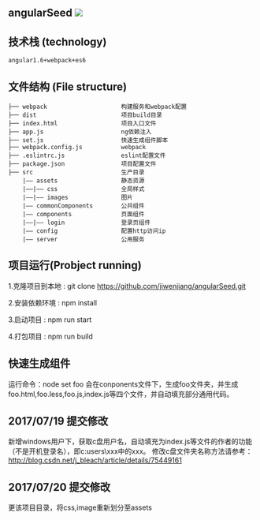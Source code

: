 ## angularSeed <img src='https://img.shields.io/badge/node-v7.8.0-green.svg'>
   
## 技术栈 (technology)

```
angular1.6+webpack+es6 
```

## 文件结构 (File structure)


```
├── webpack                     构建服务和webpack配置
├── dist                        项目build目录
├── index.html                  项目入口文件
├── app.js                      ng依赖注入
├── set.js                      快速生成组件脚本
├── webpack.config.js           webpack
├── .eslintrc.js                eslint配置文件
├── package.json                项目配置文件
├── src                         生产目录
    |—— assets                  静态资源
    |——|—— css                  全局样式    
    |——|—— images               图片
    |—— commonComponents        公共组件
    |—— components              页面组件
    |——|—— login                登录页组件    
    |—— config                  配置http访问ip
    |—— server                  公用服务
```



## 项目运行(Probject running)

1.克隆项目到本地 : git clone https://github.com/jiwenjiang/angularSeed.git 

2.安装依赖环境 : npm install      

3.启动项目 : npm run start        

4.打包项目 : npm run build


## 快速生成组件
运行命令：node set foo
会在conponents文件下，生成foo文件夹，并生成foo.html,foo.less,foo.js,index.js等四个文件，并自动填充部分通用代码。

## 2017/07/19 提交修改
新增windows用户下，获取c盘用户名，自动填充为index.js等文件的作者的功能（不是开机登录名），即c:users\xxx中的xxx。
修改c盘文件夹名称方法请参考：http://blog.csdn.net/j_bleach/article/details/75449161

## 2017/07/20 提交修改
更该项目目录，将css,image重新划分至assets
